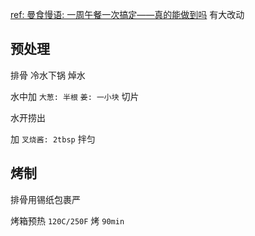
[ref: 曼食慢语: 一周午餐一次搞定——真的能做到吗](https://www.youtube.com/watch?v=8dWiB5Na_-I&t=417s)
有大改动

## 预处理

排骨 冷水下锅 焯水 

水中加 `大葱: 半根` `姜: 一小块` 切片

水开捞出

加 `叉烧酱: 2tbsp` 拌匀

## 烤制

排骨用锡纸包裹严

烤箱预热 `120C/250F` 烤 `90min`
